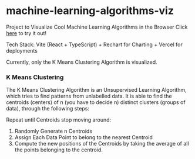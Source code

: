 # machine-learning-algorithms-viz

Project to Visualize Cool Machine Learning Algorithms in the Browser
Click [here](https://machine-learning-algorithms-viz.vercel.app/) to try it out!

Tech Stack: Vite (React + TypeScript) + Rechart for Charting + Vercel for deployments

Currently, only the K Means Clustering Algorithm is visualized.

### K Means Clustering
The K Means Clustering Algorithm is an Unsupervised Learning Algorithm, which tries to find patterns from unlabelled data.
It is able to find the centroids (centers) of n (you have to decide n) distinct clusters (groups of data), through the following steps:

Repeat until Centroids stop moving around:
1. Randomly Generate n Centroids
2. Assign Each Data Point to belong to the nearest Centroid
3. Compute the new positions of the Centroids by taking the average of all the points belonging to the centroid.
